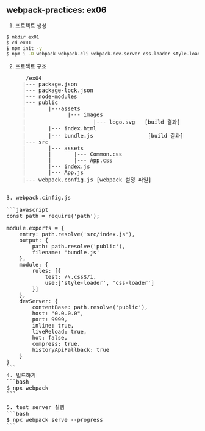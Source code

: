 ## webpack-practices: ex06
1. 프로젝트 생성
```bash
$ mkdir ex01
$ cd ex01
$ npm init -y
$ npm i -D webpack webpack-cli webpack-dev-server css-loader style-loader sass-loader node-sass image-loader
```
2. 프로젝트 구조
<pre>
      /ex04
     |--- package.json
     |--- package-lock.json
     |--- node-modules
     |--- public
     |       |---assets
     |             |--- images
     |                     |--- logo.svg   [build 결과]
     |       |--- index.html
     |       |--- bundle.js                 [build 결과]
     |--- src
     |       |--- assets
     |       |       |--- Common.css
     |       |       |--- App.css
     |       |--- index.js
     |       |--- App.js
     |--- webpack.config.js [webpack 설정 파일]
<pre>

3. webpack.cinfig.js

```javascript
const path = require('path');

module.exports = {
    entry: path.resolve('src/index.js'),
    output: {
        path: path.resolve('public'),
        filename: 'bundle.js'
    },
    module: {
        rules: [{
            test: /\.css$/i,
            use:['style-loader', 'css-loader']
        }]
    },    
    devServer: {
        contentBase: path.resolve('public'),
        host: "0.0.0.0",
        port: 9999,
        inline: true,
        liveReload: true,
        hot: false,
        compress: true,
        historyApiFallback: true
    }    
}
```
4. 빌드하기
```bash
$ npx webpack 
```

5. test server 실행
```bash
$ npx webpack serve --progress
```


